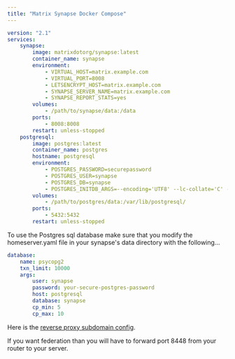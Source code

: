 ```yaml
---
title: "Matrix Synapse Docker Compose"
---
```

```yml
version: "2.1"
services:
	synapse:
		image: matrixdotorg/synapse:latest
		container_name: synapse
		environment:
			- VIRTUAL_HOST=matrix.example.com
			- VIRTUAL_PORT=8008
			- LETSENCRYPT_HOST=matrix.example.com
			- SYNAPSE_SERVER_NAME=matrix.example.com
			- SYNAPSE_REPORT_STATS=yes
		volumes:
			- /path/to/synapse/data:/data
		ports:
			- 8008:8008
		restart: unless-stopped
	postgresql:
		image: postgres:latest
		container_name: postgres
		hostname: postgresql
		environment:
			- POSTGRES_PASSWORD=securepassword
			- POSTGRES_USER=synapse
			- POSTGRES_DB=synapse
			- POSTGRES_INITDB_ARGS=--encoding='UTF8' --lc-collate='C' --lc-ctype='C'	
		volumes:
			- /path/to/postgres/data:/var/lib/postgresql/
		ports:
			- 5432:5432
		restart: unless-stopped
```

To use the Postgres sql database make sure that you modify the homeserver.yaml file in your synapse's data directory with the following...
```yml
database:
	name: psycopg2
	txn_limit: 10000
	args:
		user: synapse
		password: your-secure-postgres-password
		host: postgresql
		database: synapse
		cp_min: 5
		cp_max: 10
```
Here is the [reverse proxy subdomain config](https://github.com/linuxserver/reverse-proxy-confs/blob/master/synapse.subdomain.conf.sample).

If you want federation than you will have to forward port 8448 from your router to your server.
